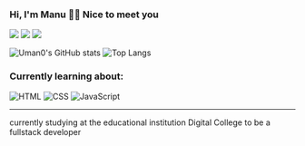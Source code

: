### Hi, I'm Manu 👋😊 Nice to meet you

<a href= "mailto:manueliaevangelistapaula@gmail.com" target="_blank"><img src="https://img.shields.io/badge/Gmail-D14836?style=for-the-badge&logo=gmail&logoColor=white"></a>
<a href= "https://www.linkedin.com/in/manoela-evangelista-b5241132a/" target="_blank"><img src="https://img.shields.io/badge/LinkedIn-0077B5?style=for-the-badge&logo=linkedin&logoColor=whitee"></a>
<a href= "https://www.instagram.com/manuevansg_/" target="_blank"><img src="https://img.shields.io/badge/Instagram-E4405F?style=for-the-badge&logo=instagram&logoColor=whitee"></a>

![Uman0's GitHub stats](https://github-readme-stats.vercel.app/api?username=unam0&show_icons=true&theme=synthwave)
![Top Langs](https://github-readme-stats.vercel.app/api/top-langs/?username=Unam0&hide_progress=true&theme=synthwave)


### Currently learning about:
<div style=display: inline_block>
    <img alt= "HTML" src="https://img.shields.io/badge/HTML5-E34F26?style=for-the-badge&logo=html5&logoColor=white">
    <img alt= "CSS" src="https://img.shields.io/badge/CSS3-1572B6?style=for-the-badge&logo=css3&logoColor=white">
    <img alt= "JavaScript" src="https://img.shields.io/badge/JavaScript-F7DF1E?style=for-the-badge&logo=javascript&logoColor=black">
</div>
<hr>
currently studying at the educational institution Digital College to be a fullstack developer
